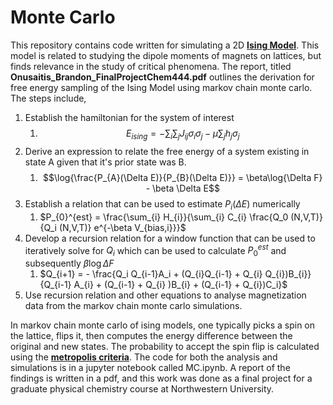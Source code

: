 # Monte Carlo

This repository contains code written for simulating a 2D **[Ising Model](https://en.wikipedia.org/wiki/Ising_model)**. This model is related to studying the dipole moments of magnets on lattices, but finds relevance in the study of critical phenomena. The report, titled **Onusaitis_Brandon_FinalProjectChem444.pdf** outlines the derivation for free energy sampling of the Ising Model using markov chain monte carlo. The steps include, 

1. Establish the hamiltonian for the system of interest
    1. $$E_{ising} = -\sum_{i} \sum_{j} J_{ij} \sigma_{i} \sigma_{j} - \mu \sum_{j} h_{j} \sigma_{j}$$
2. Derive an expression to relate the free energy of a system existing in state A given that it's prior state was B.
    1. $$\log{\frac{P_{A}(\Delta E)}{P_{B}(\Delta E)}} = \beta\log{\Delta F} - \beta \Delta E$$
3. Establish a relation that can be used to estimate $P_{i}(\Delta E)$ numerically
    1. $P_{0}^{est} = \frac{\sum_{i} H_{i}}{\sum_{i} C_{i} \frac{Q_0 (N,V,T)}{Q_i (N,V,T)} e^{-\beta V_{bias,i}}}$
4. Develop a recursion relation for a window function that can be used to iteratively solve for $Q_i$ which can be used to calculate $P_{0}^{est}$ and subsequently $\beta\log{\Delta F}$
    1. $Q_{i+1} = - \frac{Q_i Q_{i-1}A_i + (Q_{i}Q_{i-1} + Q_{i} Q_{i})B_{i}}{Q_{i-1} A_{i} + (Q_{i-1} + Q_{i} )B_{i} + (Q_{i-1} + Q_{i})C_i}$
5. Use recursion relation and other equations to analyse magnetization data from the markov chain monte carlo simulations.

In markov chain monte carlo of ising models, one typically picks a spin on the lattice, flips it, then computes the energy difference between the original and new states. The probability to accept the spin flip is calculated using the **[metropolis criteria](https://en.wikipedia.org/wiki/Metropolis%E2%80%93Hastings_algorithm)**. The code for both the analysis and simulations is in a jupyter notebook called MC.ipynb. A report of the findings is written in a pdf, and this work was done as a final project for a graduate physical chemistry course at Northwestern University.  
